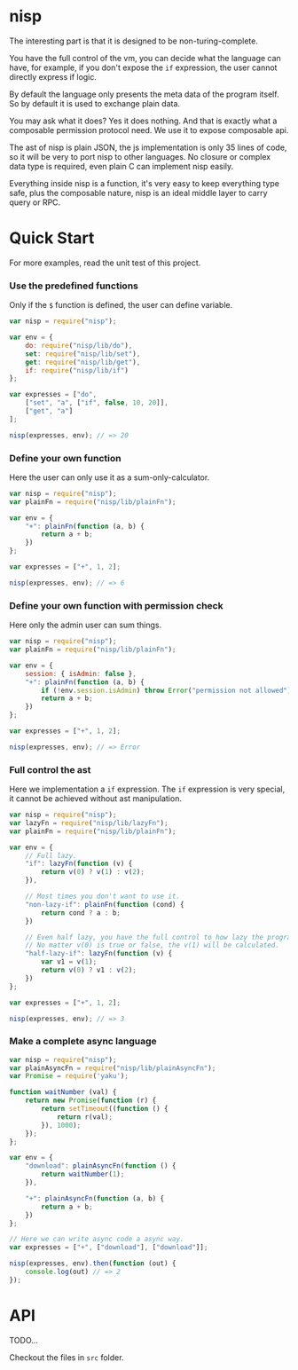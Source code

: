 # nisp

The interesting part is that it is designed to be non-turing-complete.

You have the full control of the vm, you can decide what the language can have, for example,
if you don't expose the `if` expression, the user cannot directly express if logic.

By default the language only presents the meta data of the program itself. So by default
it is used to exchange plain data.

You may ask what it does? Yes it does nothing. And that is exactly what a composable permission
protocol need. We use it to expose composable api.

The ast of nisp is plain JSON, the js implementation is only 35 lines of code, so it will be very to port nisp to other languages. No closure or complex data type is required, even plain C can implement nisp easily.

Everything inside nisp is a function, it's very easy to keep everything type safe, plus the composable nature,
nisp is an ideal middle layer to carry query or RPC.

# Quick Start

For more examples, read the unit test of this project.


### Use the predefined functions

Only if the `$` function is defined, the user can define variable.

```js
var nisp = require("nisp");

var env = {
    do: require("nisp/lib/do"),
    set: require("nisp/lib/set"),
    get: require("nisp/lib/get"),
    if: require("nisp/lib/if")
};

var expresses = ["do",
    ["set", "a", ["if", false, 10, 20]],
    ["get", "a"]
];

nisp(expresses, env); // => 20
```

### Define your own function

Here the user can only use it as a sum-only-calculator.

```js
var nisp = require("nisp");
var plainFn = require("nisp/lib/plainFn");

var env = {
    "+": plainFn(function (a, b) {
        return a + b;
    })
};

var expresses = ["+", 1, 2];

nisp(expresses, env); // => 6
```

### Define your own function with permission check

Here only the admin user can sum things.

```js
var nisp = require("nisp");
var plainFn = require("nisp/lib/plainFn");

var env = {
    session: { isAdmin: false },
    "+": plainFn(function (a, b) {
        if (!env.session.isAdmin) throw Error("permission not allowed");
        return a + b;
    })
};

var expresses = ["+", 1, 2];

nisp(expresses, env); // => Error
```

### Full control the ast

Here we implementation a `if` expression. The `if` expression is very special,
it cannot be achieved without ast manipulation.

```js
var nisp = require("nisp");
var lazyFn = require("nisp/lib/lazyFn");
var plainFn = require("nisp/lib/plainFn");

var env = {
    // Full lazy.
    "if": lazyFn(function (v) {
        return v(0) ? v(1) : v(2);
    }),

    // Most times you don't want to use it.
    "non-lazy-if": plainFn(function (cond) {
        return cond ? a : b;
    })

    // Even half lazy, you have the full control to how lazy the program will be.
    // No matter v(0) is true or false, the v(1) will be calculated.
    "half-lazy-if": lazyFn(function (v) {
        var v1 = v(1);
        return v(0) ? v1 : v(2);
    })
};

var expresses = ["+", 1, 2];

nisp(expresses, env); // => 3
```

### Make a complete async language

```js
var nisp = require("nisp");
var plainAsyncFn = require("nisp/lib/plainAsyncFn");
var Promise = require('yaku');

function waitNumber (val) {
    return new Promise(function (r) {
        return setTimeout((function () {
            return r(val);
        }), 1000);
    });
};

var env = {
    "download": plainAsyncFn(function () {
        return waitNumber(1);
    }),

    "+": plainAsyncFn(function (a, b) {
        return a + b;
    })
};

// Here we can write async code a async way.
var expresses = ["+", ["download"], ["download"]];

nisp(expresses, env).then(function (out) {
    console.log(out) // => 2
});
```



# API

TODO...

Checkout the files in `src` folder.
